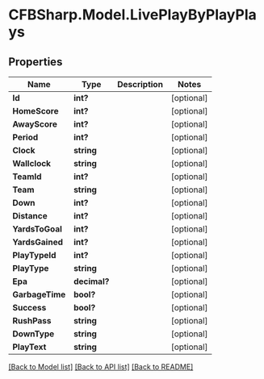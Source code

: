 # CFBSharp.Model.LivePlayByPlayPlays
## Properties

Name | Type | Description | Notes
------------ | ------------- | ------------- | -------------
**Id** | **int?** |  | [optional] 
**HomeScore** | **int?** |  | [optional] 
**AwayScore** | **int?** |  | [optional] 
**Period** | **int?** |  | [optional] 
**Clock** | **string** |  | [optional] 
**Wallclock** | **string** |  | [optional] 
**TeamId** | **int?** |  | [optional] 
**Team** | **string** |  | [optional] 
**Down** | **int?** |  | [optional] 
**Distance** | **int?** |  | [optional] 
**YardsToGoal** | **int?** |  | [optional] 
**YardsGained** | **int?** |  | [optional] 
**PlayTypeId** | **int?** |  | [optional] 
**PlayType** | **string** |  | [optional] 
**Epa** | **decimal?** |  | [optional] 
**GarbageTime** | **bool?** |  | [optional] 
**Success** | **bool?** |  | [optional] 
**RushPass** | **string** |  | [optional] 
**DownType** | **string** |  | [optional] 
**PlayText** | **string** |  | [optional] 

[[Back to Model list]](../README.md#documentation-for-models) [[Back to API list]](../README.md#documentation-for-api-endpoints) [[Back to README]](../README.md)

